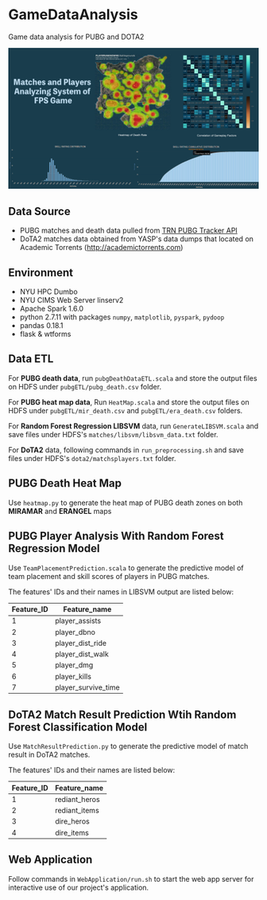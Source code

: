 # GameDataAnalysis

Game data analysis for PUBG and DOTA2

![UI Rendering](https://github.com/BDAD-18spring/GameDataAnalysis/blob/master/UI%20Rendering.jpg)

## Data Source

- PUBG matches and death data pulled from [TRN PUBG Tracker API](https://pubgtracker.com/site-api)
- DoTA2 matches data obtained from YASP's data dumps that located on Academic Torrents (http://academictorrents.com)

## Environment

- NYU HPC Dumbo
- NYU CIMS Web Server linserv2
- Apache Spark 1.6.0
- python 2.7.11 with packages `numpy`, `matplotlib`, `pyspark`, `pydoop`
- pandas 0.18.1
- flask & wtforms

## Data ETL

For **PUBG death data**, run `pubgDeathDataETL.scala` and store the output files on HDFS under `pubgETL/pubg_death.csv` folder. 

For **PUBG heat map data**, Run `HeatMap.scala` and store the output files on HDFS under `pubgETL/mir_death.csv` and `pubgETL/era_death.csv` folders. 

For **Random Forest Regression LIBSVM** data, run `GenerateLIBSVM.scala` and save files under HDFS's `matches/libsvm/libsvm_data.txt` folder.

For **DoTA2** data, following commands in `run_preprocessing.sh` and save files under HDFS's `dota2/matchsplayers.txt` folder.

## PUBG Death Heat Map

Use `heatmap.py` to generate the heat map of PUBG death zones on both **MIRAMAR** and **ERANGEL** maps

## PUBG Player Analysis With Random Forest Regression Model

Use `TeamPlacementPrediction.scala` to generate the predictive model of team placement and skill scores of players in PUBG matches.

The features' IDs and their names in LIBSVM output are listed below:

| Feature_ID | Feature_name        |
| ---------- | ------------------- |
| 1          | player_assists      |
| 2          | player_dbno         |
| 3          | player_dist_ride    |
| 4          | player_dist_walk    |
| 5          | player_dmg          |
| 6          | player_kills        |
| 7          | player_survive_time |

## DoTA2 Match Result Prediction Wtih Random Forest Classification Model

Use `MatchResultPrediction.py` to generate the predictive model of match result in DoTA2 matches.

The features' IDs and their names are listed below:

| Feature_ID | Feature_name        |
| ---------- | ------------------- |
| 1          | rediant_heros       |
| 2          | rediant_items       |
| 3          | dire_heros          |
| 4          | dire_items          |

## Web Application
Follow commands in `WebApplication/run.sh` to start the web app server for interactive use of our project's application.